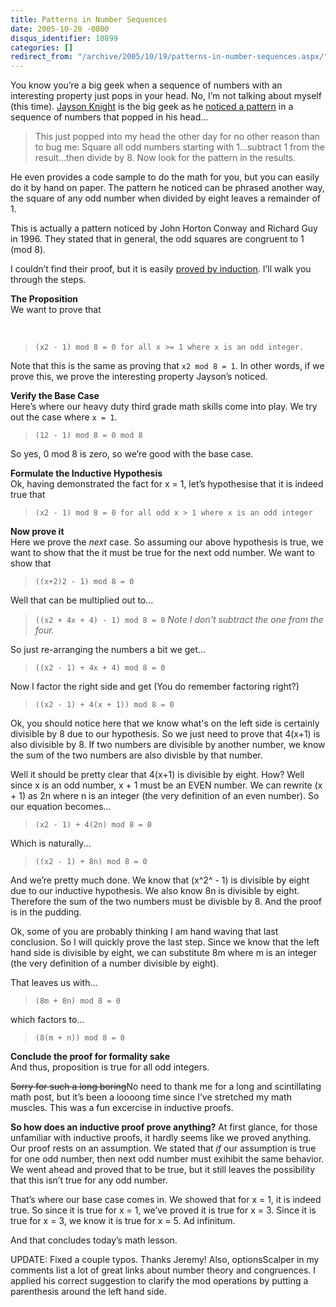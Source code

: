 ```yaml
---
title: Patterns in Number Sequences
date: 2005-10-20 -0800
disqus_identifier: 10899
categories: []
redirect_from: "/archive/2005/10/19/patterns-in-number-sequences.aspx/"
---
```


You know you’re a big geek when a sequence of numbers with an
interesting property just pops in your head. No, I’m not talking about
myself (this time). [Jayson Knight](http://jaysonknight.com/blog/) is
the big geek as he [noticed a
pattern](http://jaysonknight.com/blog/archive/2005/10/20/2248.aspx) in a
sequence of numbers that popped in his head...

> This just popped into my head the other day for no other reason than
> to bug me: Square all odd numbers starting with 1...subtract 1 from
> the result...then divide by 8. Now look for the pattern in the
> results.

He even provides a code sample to do the math for you, but you can
easily do it by hand on paper. The pattern he noticed can be phrased
another way, the square of any odd number when divided by eight leaves a
remainder of 1.

This is actually a pattern noticed by John Horton Conway and Richard Guy
in 1996. They stated that in general, the odd squares are congruent to 1
(mod 8).

I couldn’t find their proof, but it is easily [proved by
induction](http://www.cc.gatech.edu/people/home/idris/AlgorithmsProject/ProofMethods/Induction/ProofByInduction.html).
I’ll walk you through the steps.

**The Proposition**\
 We want to prove that

 

> `(x2 - 1) mod 8 = 0 for all x >= 1 where x is an odd integer.`

Note that this is the same as proving that `x2 mod 8 = 1`. In other
words, if we prove this, we prove the interesting property Jayson’s
noticed.

**Verify the Base Case**\
 Here’s where our heavy duty third grade math skills come into play. We
try out the case where `x = 1`.

> `(12 - 1) mod 8 = 0 mod 8`

So yes, 0 mod 8 is zero, so we’re good with the base case.

**Formulate the Inductive Hypothesis**\
 Ok, having demonstrated the fact for x = 1, let’s hypothesise that it
is indeed true that

> `(x2 - 1) mod 8 = 0 for all odd x > 1 where x is an odd integer`

**Now prove it**\
 Here we prove the *next* case. So assuming our above hypothesis is
true, we want to show that the it must be true for the next odd number.
We want to show that

> `((x+2)2 - 1) mod 8 = 0`

Well that can be multiplied out to...

> `((x2 + 4x + 4) - 1) mod 8 = 0` *Note I don't subtract the one from
> the four.*

So just re-arranging the numbers a bit we get...

> `((x2 - 1) + 4x + 4) mod 8 = 0`

Now I factor the right side and get (You do remember factoring right?)

> `((x2 - 1) + 4(x + 1)) mod 8 = 0`

Ok, you should notice here that we know what's on the left side is
certainly divisible by 8 due to our hypothesis. So we just need to prove
that 4(x+1) is also divisible by 8. If two numbers are divisible by
another number, we know the sum of the two numbers are also divisble by
that number.

Well it should be pretty clear that 4(x+1) is divisible by eight. How?
Well since x is an odd number, x + 1 must be an EVEN number. We can
rewrite (x + 1) as 2n where n is an integer (the very definition of an
even number). So our equation becomes...

> `(x2 - 1) + 4(2n) mod 8 = 0`

Which is naturally...

> `((x2 - 1) + 8n) mod 8 = 0`

And we’re pretty much done. We know that (x^2^ - 1) is divisible by
eight due to our inductive hypothesis. We also know 8n is divisible by
eight. Therefore the sum of the two numbers must be divisble by 8. And
the proof is in the pudding.

Ok, some of you are probably thinking I am hand waving that last
conclusion. So I will quickly prove the last step. Since we know that
the left hand side is divisible by eight, we can substitute 8m where m
is an integer (the very definition of a number divisible by eight).

That leaves us with...

> `(8m + 8n) mod 8 = 0`

which factors to...

> `(8(m + n)) mod 8 = 0`

**Conclude the proof for formality sake**\
 And thus, proposition is true for all odd integers.

~~Sorry for such a long boring~~No need to thank me for a long and
scintillating math post, but it’s been a loooong time since I’ve
stretched my math muscles. This was a fun excercise in inductive proofs.

**So how does an inductive proof prove anything?** At first glance, for
those unfamiliar with inductive proofs, it hardly seems like we proved
anything. Our proof rests on an assumption. We stated that *if* our
assumption is true for one odd number, then next odd number must
exihibit the same behavior. We went ahead and proved that to be true,
but it still leaves the possibility that this isn’t true for any odd
number.

That’s where our base case comes in. We showed that for x = 1, it is
indeed true. So since it is true for x = 1, we’ve proved it is true for
x = 3. Since it is true for x = 3, we know it is true for x = 5. Ad
infinitum.

And that concludes today’s math lesson.

UPDATE: Fixed a couple typos. Thanks Jeremy! Also, optionsScalper in my
comments list a lot of great links about number theory and congruences.
I applied his correct suggestion to clarify the mod operations by
putting a parenthesis around the left hand side.

